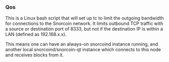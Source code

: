 ### Qos ###

This is a Linux bash script that will set up tc to limit the outgoing bandwidth for connections to the Snorcoin network. It limits outbound TCP traffic with a source or destination port of 8333, but not if the destination IP is within a LAN (defined as 192.168.x.x).

This means one can have an always-on snorcoind instance running, and another local snorcoind/snorcoin-qt instance which connects to this node and receives blocks from it.
